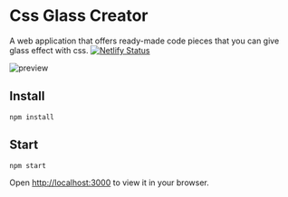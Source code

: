 # Css Glass Creator

A web application that offers ready-made code pieces that you can give glass effect with css.
[![Netlify Status](https://api.netlify.com/api/v1/badges/023b7bf4-0e5e-4631-a94e-8a7ac51e08b5/deploy-status)](https://app.netlify.com/sites/cssglasscreator/deploys)

![preview](https://user-images.githubusercontent.com/59766658/188273371-27fa6ef6-4c97-4221-9900-4d217a06a5bc.png)

## Install
```
npm install
```
## Start
```
npm start
```

Open [http://localhost:3000](http://localhost:3000) to view it in your browser.